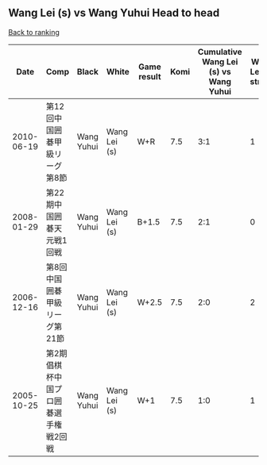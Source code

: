 ## Wang Lei (s) vs Wang Yuhui Head to head

[Back to ranking](../../index.md)




| **Date** | **Comp** | **Black** | **White** | **Game result** | **Komi** | **Cumulative Wang Lei (s) vs Wang Yuhui** | **Wang Lei (s) streak** | **Wang Yuhui streak** | 
| --- | --- | --- | --- | --- | --- | --- | --- | --- |
| 2010-06-19 | 第12回中国囲碁甲級リーグ第8節 | Wang Yuhui | Wang Lei (s) | W+R | 7.5 | 3:1 | 1 | 0 | 
| 2008-01-29 | 第22期中国囲碁天元戦1回戦 | Wang Yuhui | Wang Lei (s) | B+1.5 | 7.5 | 2:1 | 0 | 1 | 
| 2006-12-16 | 第8回中国囲碁甲級リーグ第21節 | Wang Yuhui | Wang Lei (s) | W+2.5 | 7.5 | 2:0 | 2 | 0 | 
| 2005-10-25 | 第2期倡棋杯中国プロ囲碁選手権戦2回戦 | Wang Yuhui | Wang Lei (s) | W+1 | 7.5 | 1:0 | 1 | 0 |




